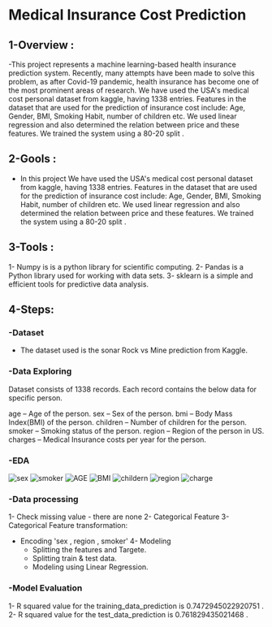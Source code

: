 # Medical Insurance Cost Prediction

## 1-Overview :
-This project represents a machine learning-based health insurance prediction system. Recently, many attempts have been made to solve this problem, as after Covid-19 pandemic, health insurance has become one of the most prominent areas of research. We have used the USA's medical cost personal dataset from kaggle, having 1338 entries. Features in the dataset that are used for the prediction of insurance cost include: Age, Gender, BMI, Smoking Habit, number of children etc. We used linear regression and also determined the relation between price and these features. We trained the system using a 80-20 split .

## 2-Gools :
- In this project We have used the USA's medical cost personal dataset from kaggle, having 1338 entries. Features in the dataset that are used for the prediction of insurance cost include: Age, Gender, BMI, Smoking Habit, number of children etc. We used linear regression and also determined the relation between price and these features. We trained the system using a 80-20 split .

## 3-Tools :

1- Numpy is is a python library for scientific computing.
2- Pandas is a Python library used for working with data sets.
3- sklearn is a simple and efficient tools for predictive data analysis.

## 4-Steps:

### -Dataset
- The dataset used is the sonar Rock vs Mine prediction from Kaggle.

### -Data Exploring
Dataset consists of 1338 records. Each record contains the below data for specific person.

age – Age of the person.
sex – Sex of the person.
bmi – Body Mass Index(BMI) of the person.
children – Number of children for the person.
smoker – Smoking status of the person.
region – Region of the person in US.
charges – Medical Insurance costs per year for the person.

### -EDA

![sex](https://github.com/Basma-khalil-335/Machine-Learning/assets/113937027/c809388a-225e-4379-8f72-74541009f949)
![smoker](https://github.com/Basma-khalil-335/Machine-Learning/assets/113937027/6fef1e7a-ca12-42ab-ab09-f63ac7b3be65)
![AGE](https://github.com/Basma-khalil-335/Machine-Learning/assets/113937027/0b5a3d72-e5e5-445c-9328-6c11e39a3cbc)
![BMI](https://github.com/Basma-khalil-335/Machine-Learning/assets/113937027/4720eaaa-2d1a-43dc-8602-82d4b46c0ac1)
![childern](https://github.com/Basma-khalil-335/Machine-Learning/assets/113937027/b3693200-56ce-4c07-bd1c-aba847f5f7c1)
![region](https://github.com/Basma-khalil-335/Machine-Learning/assets/113937027/40fa0ce0-d81a-48b6-a1df-3f242560f6e4)
![charge](https://github.com/Basma-khalil-335/Machine-Learning/assets/113937027/77238c20-f23a-4c38-8bf9-3f8b3cd10b06)

### -Data processing 
1- Check missing value - there are none
2- Categorical Feature
3- Categorical Feature transformation:
- Encoding 'sex , region , smoker'
4- Modeling
  - Splitting the features and Targete.
  - Splitting train & test data.
  - Modeling using Linear Regression.

 ### -Model Evaluation
 1- R squared value for the training_data_prediction is  0.7472945022920751 .
 2- R squared value for the test_data_prediction is  0.761829435021468 .




